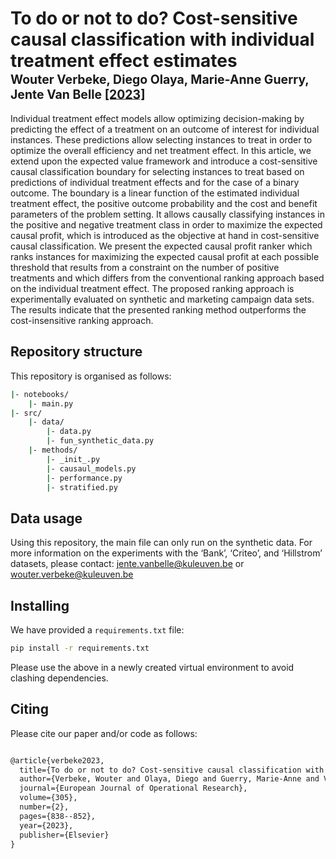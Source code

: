 # To do or not to do? Cost-sensitive causal classification with individual treatment effect estimates </br><sub><sub>Wouter Verbeke, Diego Olaya,  Marie-Anne Guerry, Jente Van Belle [[2023]](https://doi.org/10.1016/j.ejor.2022.03.049)</sub></sub>
Individual treatment effect models allow optimizing decision-making by predicting the effect of a treatment on an outcome of interest for individual instances. These predictions allow selecting instances to treat in order to optimize the overall efficiency and net treatment effect. In this article, we extend upon the expected value framework and introduce a cost-sensitive causal classification boundary for selecting instances to treat based on predictions of individual treatment effects and for the case of a binary outcome. The boundary is a linear function of the estimated individual treatment effect, the positive outcome probability and the cost and benefit parameters of the problem setting. It allows causally classifying instances in the positive and negative treatment class in order to maximize the expected causal profit, which is introduced as the objective at hand in cost-sensitive causal classification. We present the expected causal profit ranker which ranks instances for maximizing the expected causal profit at each possible threshold that results from a constraint on the number of positive treatments and which differs from the conventional ranking approach based on the individual treatment effect. The proposed ranking approach is experimentally evaluated on synthetic and marketing campaign data sets. The results indicate that the presented ranking method outperforms the cost-insensitive ranking approach.

## Repository structure
This repository is organised as follows:
```bash
|- notebooks/
    |- main.py
|- src/
    |- data/
        |- data.py
        |- fun_synthetic_data.py
    |- methods/
        |- _init_.py
        |- causaul_models.py
        |- performance.py
        |- stratified.py
```

## Data usage
Using this repository, the main file can only run on the synthetic data. For more information on the experiments with the ‘Bank’, ‘Criteo’, and ‘Hillstrom’ datasets, please contact:
jente.vanbelle@kuleuven.be
or
wouter.verbeke@kuleuven.be

## Installing
We have provided a `requirements.txt` file:
```bash
pip install -r requirements.txt
```
Please use the above in a newly created virtual environment to avoid clashing dependencies.

## Citing
Please cite our paper and/or code as follows:

```tex

@article{verbeke2023,
  title={To do or not to do? Cost-sensitive causal classification with individual treatment effect estimates},
  author={Verbeke, Wouter and Olaya, Diego and Guerry, Marie-Anne and Van Belle, Jente},
  journal={European Journal of Operational Research},
  volume={305},
  number={2},
  pages={838--852},
  year={2023},
  publisher={Elsevier}
}

```
